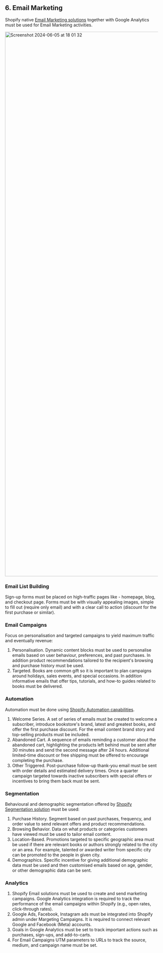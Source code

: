## 6. Email Marketing

Shopify native [Email Marketing solutions](https://www.shopify.com/email-marketing) together with Google Analytics must be used for Email Marketing activities. 

<img width="1792" alt="Screenshot 2024-06-05 at 18 01 32" src="https://github.com/matissg/bookstore_in_the_uk/assets/27437215/b459837a-be7f-4474-a5d5-41d70e3959d2">


### Email List Building

Sign-up forms must be placed on high-traffic pages like - homepage, blog, and checkout page. Forms must be with visually appealing images, simple to fill out (require only email) and with a clear call to action (discount for the first purchase or similar).

### Email Campaigns

Focus on personalisation and targeted campaigns to yield maximum traffic and eventually revenue:

 1. Personalisation. Dynamic content blocks must be used to personalise emails based on user behaviour, preferences, and past purchases. In addition product recommendations tailored to the recipient's browsing and purchase history must be used.
 2. Targeted. Books are common gift so it is important to plan campaigns around holidays, sales events, and special occasions. In addition informative emails that offer tips, tutorials, and how-to guides related to books must be delivered.

### Automation

Automation must be done using [Shopify Automation capabilities](https://www.shopify.com/marketing-automation).
 1. Welcome Series. A set of series of emails must be created to welcome a subscriber, introduce bookstore's brand, latest and greatest books, and offer the first purchase discount. For the email content brand story and top-selling products must be included.
 2. Abandoned Cart. A sequence of emails reminding a customer about the abandoned cart, highlighting the products left behind must be sent after 30 minutes and send the second message after 24 hours. Additional limited-time discount or free shipping must be offered to encourage completing the purchase.
 3. Other Triggered. Post-purchase follow-up thank-you email must be sent with order details and estimated delivery times. Once a quarter campaign targeted towards inactive subscribers with special offers or incentives to bring them back must be sent.

### Segmentation

Behavioural and demographic segmentation offered by [Shopify Segmentation solution](https://www.shopify.com/segmentation) must be used:

 1. Purchase History. Segment based on past purchases, frequency, and order value to send relevant offers and product recommendations.
 2. Browsing Behavior. Data on what products or categories customers have viewed must be used to tailor email content.
 3. Location-Based. Promotions targeted to specific geographic area must be used if there are relevant books or authors strongly related to the city or an area. For example, talented or awarded writer from specific city can be promoted to the people in given city.
 4. Demographics. Specific incentive for giving additional demographic data must be used and then customised emails based on age, gender, or other demographic data can be sent.

### Analytics

 1. Shopify Email solutions must be used to create and send marketing campaigns. Google Analytics integration is required to track the performance of the email campaigns within Shopify (e.g., open rates, click-through rates).
 2. Google Ads, Facebook, Instagram ads must be integrated into Shopify admin under Margeting Campaigns. It is required to connect relevant Google and Facebook (Meta) accounts.
 3. Goals in Google Analytics must be set to track important actions such as purchases, sign-ups, and add-to-carts.
 4. For Email Campaigns UTM parameters to URLs to track the source, medium, and campaign name must be set.
